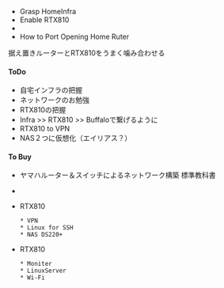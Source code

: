 * Grasp HomeInfra
* Enable RTX810
* 
* How to Port Opening Home Ruter

据え置きルーターとRTX810をうまく噛み合わせる

#### ToDo
* 自宅インフラの把握
* ネットワークのお勉強
* RTX810の把握
* Infra >> RTX810 >> Buffaloで繋げるように
* RTX810 to VPN
* NAS２つに仮想化（エイリアス？）


#### To Buy
* ヤマハルーター＆スイッチによるネットワーク構築 標準教科書
* 

* RTX810

      * VPN
      * Linux for SSH
      * NAS DS220+

* RTX810

      * Moniter
      * LinuxServer
      * Wi-Fi
